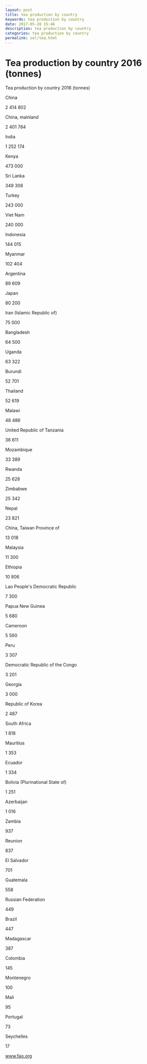 ```yaml
---
layout: post
title: tea production by country 
keywords: tea production by country
date: 2017-05-28 15:46
description: tea production by country
categories: tea production by country
permalink: sel/tea.html
---
```


# Tea production by country 2016 (tonnes)



Tea production by country 2016 (tonnes)









China


2 414 802






China, mainland


2 401 784






India


1 252 174






Kenya


473 000






Sri Lanka


349 308






Turkey


243 000






Viet Nam


240 000






Indonesia


144 015






Myanmar


102 404






Argentina


89 609






Japan


80 200






Iran (Islamic Republic of)


75 000






Bangladesh


64 500






Uganda


63 322






Burundi


52 701






Thailand


52 619






Malawi


48 486






United Republic of Tanzania


36 611






Mozambique


33 389






Rwanda


25 628






Zimbabwe


25 342






Nepal


23 821






China, Taiwan Province of


13 018






Malaysia


11 300






Ethiopia


10 806






Lao People&#39;s Democratic Republic


7 300






Papua New Guinea


5 680






Cameroon


5 560






Peru


3 307






Democratic Republic of the Congo


3 201






Georgia


3 000






Republic of Korea


2 487






South Africa


1 818






Mauritius


1 353






Ecuador


1 334






Bolivia (Plurinational State of)


1 251






Azerbaijan


1 016






Zambia


937






Reunion


837






El Salvador


701






Guatemala


558






Russian Federation


449






Brazil


447






Madagascar


387






Colombia


145






Montenegro


100






Mali


95






Portugal


73






Seychelles


17









www.fao.org 


			
